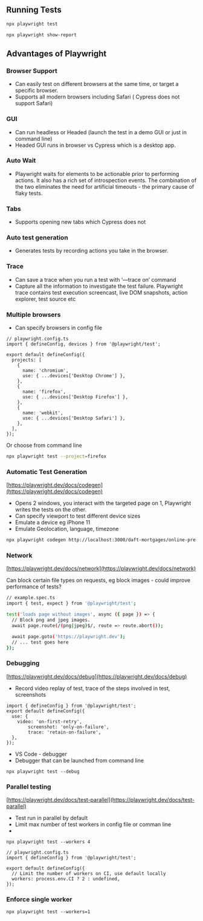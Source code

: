 ## Running Tests

```bash
npx playwright test
```

```bash
npx playwright show-report
```

## Advantages of Playwright

### Browser Support

- Can easily test on different browsers at the same time, or target a specific browser.
- Supports all modern browsers including Safari ( Cypress does not support Safari)

### GUI

- Can run headless or Headed (launch the test in a demo GUI or just in command line)
- Headed GUI runs in browser vs Cypress which is a desktop app.

### Auto Wait

- Playwright waits for elements to be actionable prior to performing actions. It also has a rich set of introspection events. The combination of the two eliminates the need for artificial timeouts - the primary cause of flaky tests.

### Tabs

- Supports opening new tabs which Cypress does not

### Auto test generation

- Generates tests by recording actions you take in the browser.

### Trace

- Can save a trace when you run a test with ‘—trace on’ command
- Capture all the information to investigate the test failure. Playwright trace contains test execution screencast, live DOM snapshots, action explorer, test source etc

### Multiple browsers

- Can specify browsers in config file

```tsx
// playwright.config.ts
import { defineConfig, devices } from '@playwright/test';

export default defineConfig({
  projects: [
    {
      name: 'chromium',
      use: { ...devices['Desktop Chrome'] },
    },
    {
      name: 'firefox',
      use: { ...devices['Desktop Firefox'] },
    },
    {
      name: 'webkit',
      use: { ...devices['Desktop Safari'] },
    },
  ],
});
```

Or choose from command line

```bash
npx playwright test --project=firefox
```

### Automatic Test Generation

[https://playwright.dev/docs/codegen](https://playwright.dev/docs/codegen)

- Opens 2 windows, you interact with the targeted page on 1, Playwright writes the tests on the other.
- Can specify viewport to test different device sizes
- Emulate a device eg iPhone 11
- Emulate Geolocation, language, timezone

```bash
npx playwright codegen http://localhost:3000/daft-mortgages/online-pre-application/edit
```

### Network

[https://playwright.dev/docs/network](https://playwright.dev/docs/network)

Can block certain file types on requests, eg block images - could improve performance of tests?

```bash
// example.spec.ts
import { test, expect } from '@playwright/test';

test('loads page without images', async ({ page }) => {
  // Block png and jpeg images.
  await page.route(/(png|jpeg)$/, route => route.abort());

  await page.goto('https://playwright.dev');
  // ... test goes here
});
```

### Debugging

[https://playwright.dev/docs/debug](https://playwright.dev/docs/debug)

- Record video replay of test, trace of the steps involved in test, screenshots

```tsx
import { defineConfig } from '@playwright/test';
export default defineConfig({
  use: {
    video: 'on-first-retry',
		screenshot: 'only-on-failure',
		trace: 'retain-on-failure',
  },
});
```

- VS Code - debugger
- Debugger that can be launched from command line

```tsx
npx playwright test --debug
```

### P**arallel** testing

[https://playwright.dev/docs/test-parallel](https://playwright.dev/docs/test-parallel)

- Test run in parallel by default
- Limit max number of test workers in config file or comman line
- 

```tsx
npx playwright test --workers 4
```

```tsx
// playwright.config.ts
import { defineConfig } from '@playwright/test';

export default defineConfig({
  // Limit the number of workers on CI, use default locally
  workers: process.env.CI ? 2 : undefined,
});
```

### Enforce single worker

```tsx
npx playwright test --workers=1
```

